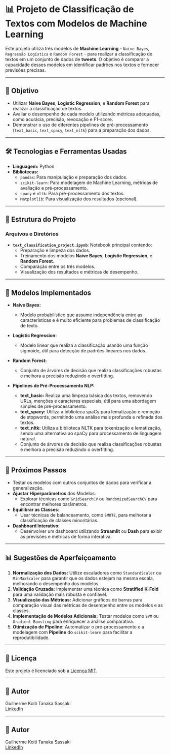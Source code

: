 # 📊 **Projeto de Classificação de Textos com Modelos de Machine Learning**

Este projeto utiliza três modelos de **Machine Learning** - `Naive Bayes`, `Regressão Logística` e `Random Forest` - para realizar a classificação de textos em um conjunto de dados de **tweets**. O objetivo é comparar a capacidade desses modelos em identificar padrões nos textos e fornecer previsões precisas.

---

## 🎯 **Objetivo**
- Utilizar **Naive Bayes**, **Logistic Regression**, e **Random Forest** para realizar a classificação de textos.
- Avaliar o desempenho de cada modelo utilizando métricas adequadas, como acurácia, precisão, revocação e F1-score.
- Demonstrar o uso de diferentes pipelines de pré-processamento (`text_basic`, `text_spacy`, `text_nltk`) para a preparação dos dados.

---

## 🛠 **Tecnologias e Ferramentas Usadas**
- **Linguagem:** Python
- **Bibliotecas:**
  - `pandas`: Para manipulação e preparação dos dados.
  - `scikit-learn`: Para modelagem de Machine Learning, métricas de avaliação e pré-processamento.
  - `spacy` e `nltk`: Para pré-processamento dos textos.
  - `Matplotlib`: Para visualização dos resultados (opcional).

---

## 📂 **Estrutura do Projeto**
### **Arquivos e Diretórios**
- **`text_classification_project.ipynb`**: Notebook principal contendo:
  - Preparação e limpeza dos dados.
  - Treinamento dos modelos **Naive Bayes**, **Logistic Regression**, e **Random Forest**.
  - Comparação entre os três modelos.
  - Visualização dos resultados e métricas de desempenho.

---

## 🧠 **Modelos Implementados**
- **Naive Bayes:**
  - Modelo probabilístico que assume independência entre as características e é muito eficiente para problemas de classificação de texto.

- **Logistic Regression:**
  - Modelo linear que realiza a classificação usando uma função sigmoide, útil para detecção de padrões lineares nos dados.

- **Random Forest:**
  - Conjunto de árvores de decisão que realiza classificações robustas e melhora a precisão reduzindo o overfitting.

- **Pipelines de Pré-Processamento NLP:**
  - **text_basic:** Realiza uma limpeza básica dos textos, removendo URLs, menções e caracteres especiais, útil para uma abordagem simples de pré-processamento.
  - **text_spacy:** Utiliza a biblioteca spaCy para lematização e remoção de stopwords, permitindo uma análise mais profunda e refinada dos textos.
  - **text_nltk:** Utiliza a biblioteca NLTK para tokenização e lematização, sendo uma alternativa ao spaCy para processamento de linguagem natural.
  - Conjunto de árvores de decisão que realiza classificações robustas e melhora a precisão reduzindo o overfitting.

---

## 🚀 **Próximos Passos**
- Testar os modelos com outros conjuntos de dados para verificar a generalização.
- **Ajustar Hiperparâmetros** dos Modelos:
  - Explorar técnicas como `GridSearchCV` ou `RandomizedSearchCV` para encontrar melhores parâmetros.
- **Equilibrar as Classes**:
  - Usar técnicas de balanceamento, como `SMOTE`, para melhorar a classificação de classes minoritárias.
- **Dashboard Interativo**:
  - Desenvolver um dashboard utilizando **Streamlit** ou **Dash** para exibir as previsões e métricas de forma interativa.

---

## 📊 **Sugestões de Aperfeiçoamento**
1. **Normalização dos Dados:** Utilize escaladores como `StandardScaler` ou `MinMaxScaler` para garantir que os dados estejam na mesma escala, melhorando o desempenho dos modelos.
2. **Validação Cruzada:** Implementar uma técnica como **Stratified K-Fold** para uma validação mais robusta e confiável.
3. **Visualização das Métricas:** Adicionar gráficos de barras para comparação visual das métricas de desempenho entre os modelos e as classes.
4. **Implementação de Modelos Adicionais:** Testar modelos como `SVM` ou `Gradient Boosting` para enriquecer a análise comparativa.
5. **Otimização de Pipeline:** Automatizar o pré-processamento e a modelagem com **Pipeline** do `scikit-learn` para facilitar a reprodutibilidade.

---

## 📝 **Licença**
Este projeto é licenciado sob a [Licença MIT](LICENSE).

---

## 👤 **Autor**
Guilherme Koiti Tanaka Sassaki  
[LinkedIn](https://www.linkedin.com/in/guilherme-sassaki-10b81ba7/)

---

## 👤 **Autor**
Guilherme Koiti Tanaka Sassaki  
[LinkedIn](https://www.linkedin.com/in/guilherme-sassaki-10b81ba7/)

